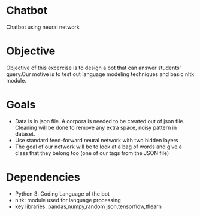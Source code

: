 # Chatbot
Chatbot using neural network

# Objective

Objective of this excercise is to design a bot that can answer students' query.Our motive is to test out language modeling techniques and basic nltk module. 

# Goals

- Data is in json file. A corpora is needed to be created out of json file. Cleaning will be done to remove any extra space, noisy pattern in dataset.
- Use standard feed-forward neural network with two hidden layers
- The goal of our network will be to look at a bag of words and give a class that they belong too (one of our tags from the JSON file)

# Dependencies

- Python 3: Coding Language of the bot
- nltk: module used for language processing 
- key libraries: pandas,numpy,random json,tensorflow,tflearn

